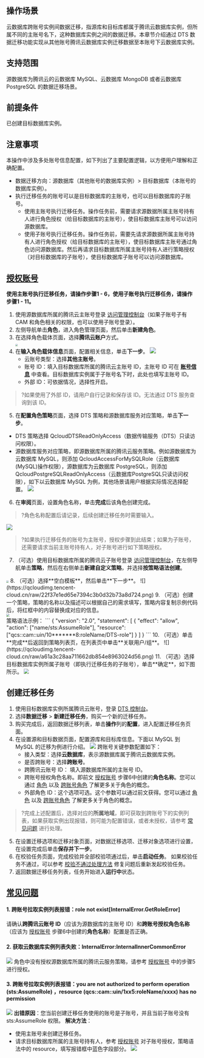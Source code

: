 ## 操作场景
云数据库跨账号实例间数据迁移，指源库和目标库都属于腾讯云数据库实例，但所属不同的主账号名下，这种数据库实例之间的数据迁移。本章节介绍通过 DTS 数据迁移功能实现从其他账号腾讯云数据库实例迁移数据至本账号下云数据库实例。

## 支持范围
源数据库为腾讯云的云数据库 MySQL、云数据库 MongoDB 或者云数据库 PostgreSQL 的数据迁移场景。

## 前提条件
已创建目标数据库实例。

## 注意事项
本操作中涉及多处账号信息配置，如下列出了主要配置逻辑，以方便用户理解和正确配置。

- 数据迁移方向：源数据库（其他账号的数据库实例）> 目标数据库（本账号的数据库实例）。
- 执行迁移任务的账号可以是目标数据库的主账号，也可以目标数据库的子账号。
  - 使用主账号执行迁移任务。操作任务前，需要请求源数据所属主账号持有人进行角色授权（给目标数据库的主账号），使目标数据库主账号可以访问源数据库。
  - 使用子账号执行迁移任务。操作任务前，需要先请求源数据所属主账号持有人进行角色授权（给目标数据库的主账号），使目标数据库主账号通过角色访问源数据库。然后再请求目标数据库所属主账号持有人进行策略授权（对目标数据库的子账号），使目标数据库子账号可以访问源数据库。

## [授权账号](id:sqzh)
**使用主账号执行迁移任务，请操作步骤1 - 6，使用子账号执行迁移任务，请操作步骤1 - 11。**

1. 使用源数据库所属的腾讯云主账号登录 [访问管理控制台](https://console.cloud.tencent.com/cam/role)（如果子账号子有 CAM 和角色相关的权限，也可以使用子账号登录）。
2. 左侧导航单击**角色**，进入角色管理页面，然后单击**新建角色**。
3. 在选择角色载体页面，选择**腾讯云账户**方式。<br>
   <img src="https://qcloudimg.tencent-cloud.cn/raw/b5fd492a4790c8ece15f4830b85e2df1.png" style="zoom:40%;" />
4. 在**输入角色载体信息**页面，配置相关信息，单击**下一步**。
   ![](https://qcloudimg.tencent-cloud.cn/raw/33617c62891531013942e82ce179499d.png)
   - 云账号类型：选择**其他主账号**。
   - 账号 ID：填入目标数据库所属的腾讯云主账号 ID，主账号 ID 可在 **[账号信息](https://console.cloud.tencent.com/developer)** 中查看。目标数据库实例属于子账号名下时，此处也填写主账号 ID。
   - 外部 ID：可依据情况，选择性开启。  
>?如果使用了外部 ID，请用户自行记录和保存该 ID。无法通过 DTS 服务查询到该 ID。
5. 在**配置角色策略**页面，选择 DTS 策略和源数据库服务对应策略，单击**下一步**。
 - DTS 策略选择 QcloudDTSReadOnlyAccess（数据传输服务（DTS）只读访问权限）。
 - 源数据库服务对应策略，即源数据库所属的腾讯云服务策略。例如源数据库为云数据库 MySQL，则添加 QcloudAccessForMySQLRole（云数据库(MySQL)操作权限），源数据库为云数据库 PostgreSQL，则添加 QcloudPostgreSQLReadOnlyAccess（云数据库PostgreSQL只读访问权限），如下以云数据库 MySQL 为例，其他场景请用户根据实际情况选择配置。
![](https://qcloudimg.tencent-cloud.cn/raw/decbebda0d934685a7501d7d66788a02.png)
6. 在**审阅**页面，设置角色名称，单击**完成**后该角色创建完成。
>?角色名称配置后请记录，后续创建迁移任务时需要输入。
>
![](https://qcloudimg.tencent-cloud.cn/raw/d18301513713e3fa017418b3d06b2706.png)
>?如果执行迁移任务的账号为主账号，授权步骤到此结束；如果为子账号，还需要请求当前主账号持有人，对子账号进行如下策略授权。
7. （可选）使用目标数据库所属的腾讯云子账号登录 [访问管理控制台](https://console.cloud.tencent.com/cam/role)，在左侧导航单击**策略**，然后在右侧单击**新建自定义策略**，并选择**按策略语法创建**。<br>
<img src="https://qcloudimg.tencent-cloud.cn/raw/98feaf82b12346e6b106864be12c929e.png" style="zoom:40%;" />      
8. （可选）选择**空白模板**，然后单击**下一步**。
![](https://qcloudimg.tencent-cloud.cn/raw/22f37e1ed65e7394c3b0d32b73a8d724.png)  
9. （可选）创建一个策略，策略的名称以及描述可以根据自己的需求填写，策略内容复制示例代码后，将红框中的内容替换成对应的信息。<br>
<img src="https://qcloudimg.tencent-cloud.cn/raw/0b516baa18d7b242160f99ffb844681a.png" style="zoom:50%;" />
<br>策略语法示例：  
```
{
    "version": "2.0",
    "statement": [
    {
        "effect": "allow",
        "action": ["name/sts:AssumeRole"],
  "resource": ["qcs::cam::uin/10*******8:roleName/DTS-role"]
    }
 ]
}
```
10. （可选）单击**完成**后返回到策略列表页，在列表页中单击**关联用户/组**。
![](https://qcloudimg.tencent-cloud.cn/raw/a61a3c28aa711662db854e8963024d56.png) 
11. （可选）选择目标数据库实例所属子账号（即执行迁移任务的子账号），单击**确定**，如下图所示。
<img src="https://qcloudimg.tencent-cloud.cn/raw/5a56dd3c69f3c2688bc9c36ddead59e5.png" style="zoom:80%;" />

## 创建迁移任务
1. 使用目标数据库实例所属腾讯云账号，登录 [DTS 控制台](https://console.cloud.tencent.com/dts/overview)。
2. 选择**数据迁移** > **新建迁移任务**，购买一个新的迁移任务。
3. 购买完成后，返回数据迁移列表，单击**操作**列的**配置**，进入配置迁移任务页面。
4. 在设置源和目标数据页面，配置源库和目标库信息。下面以 MySQL 到 MySQL 的迁移为例进行介绍。
![](https://qcloudimg.tencent-cloud.cn/raw/bf0b9ab89745d0c8d4f2b3c146c9e4d4.png)
   跨账号关键参数配置如下：
   - 接入类型：选择**云数据库**，表示源数据库属于腾讯云数据库实例。
   - 是否跨账号：选择**跨账号**。
   - 跨腾讯云账号 ID： 填入源数据库所属的主账号 ID。
   - 跨账号授权角色名称。即前文 [授权账号](#sqzh) 步骤6中创建的**角色名称**。您可以通过 [角色](https://cloud.tencent.com/document/product/598/19420) 以及 [跨账号角色](https://cloud.tencent.com/document/product/1312/48171) 了解更多关于角色的概念。
   - 外部角色 ID：这个选项可选。这个参数可以通过前文获得。您可以通过 [角色](https://cloud.tencent.com/document/product/598/19420) 以及 [跨账号角色](https://cloud.tencent.com/document/product/1312/48171) 了解更多关于角色的概念。
>?完成上述配置后，选择对应的**所属地域**，即可获取到跨账号下的实例列表，如果获取实例出现报错，则可能为配置错误，或者未授权，请参考 [常见问题](#cjwt) 进行处理。
5. 在设置迁移选项和迁移对象页面，对数据迁移选项、迁移对象选项进行设置，在设置完成后单击**保存并下一步**。
6. 在校验任务页面，完成校验并全部校验项通过后，单击**启动任务**。
   如果校验任务不通过，可以参考 [校验不通过处理方法](https://cloud.tencent.com/document/product/571/61639) 修复问题后重新发起校验任务。
7. 返回数据迁移任务列表，任务开始进入**运行中**状态。

## [常见问题](id:cjwt)
#### 1. 跨账号拉取实例列表报错：role not exist[InternalError.GetRoleError]
请确认**跨腾讯云账号 ID**（应该为源数据库的主账号 ID）和**跨账号授权角色名称**（应该为 [授权账号](#sqzh) 步骤6中创建的**角色名称**）配置是否正确。

#### 2. 获取云数据库实例列表失败：InternalError:InternalInnerCommonError

![](https://qcloudimg.tencent-cloud.cn/raw/ae284d453300cd84ca8893106f9bf583.png)
角色中没有授权源数据库所属的腾讯云服务策略，请参考 [授权账号](#sqzh) 中的步骤5进行授权。


#### 3. 跨账号拉取实例列表报错：you are not authorized to perform operation (sts:AssumeRole) ，resource (qcs::cam::uin/1xx5:roleName/xxxx) has no permission

![](https://main.qcloudimg.com/raw/16dee616c668dde14d10b892918d42a1.png)
**出错原因**：您当前创建迁移任务使用的账号是子账号，并且当前子账号没有 sts:AssumeRole 权限。
**解决方法**：
- 使用主账号来创建迁移任务。
- 请求目标数据库所属的主账号持有人，参考 [授权账号](#sqzh) 对子账号授权，策略语法中的 resource，填写报错框中蓝色字段部分。
  ![](https://main.qcloudimg.com/raw/d978acb50ab95f7b8091854f8b8e17f7.png)
